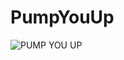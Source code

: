 # PumpYouUp

![PUMP YOU UP](https://media3.giphy.com/media/KHw2Oi9NNAxmo/giphy.gif?cid=6104955e8pl3umhw53cs5f8g4h9n8txaqbgo46ilhm9gepk5&rid=giphy.gif&ct=)
